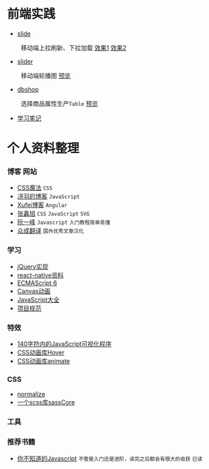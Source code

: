 # 前端实践

- [slide](https://github.com/2ming/Demo/tree/master/slide)

&emsp;&emsp; 移动端上拉刷新、下拉加载 [效果1](https://2ming.github.com/Demo/slide/example1.html) [效果2](https://2ming.github.com/Demo/slide/example2.html)

- [slider](https://github.com/2ming/Demo/tree/master/slider)

&emsp;&emsp; 移动端轮播图 [预览](https://2ming.github.com/Demo/slider/example/demo.html)

- [dbshop](https://github.com/2ming/Demo/tree/master/dbshop)

&emsp;&emsp; 选择商品属性生产`Table` [预览](https://2ming.github.com/Demo/dbshop/example/goods.html)

- [学习笔记](https://github.com/2ming/Demo/issues)

# 个人资料整理

### 博客 网站

- [CSS魔法](https://github.com/cssmagic/blog) `CSS`
- [冴羽的博客](https://github.com/mqyqingfeng/Blog) `JavaScript`
- [Xufei博客](https://github.com/xufei/blog) `Angular`
- [张鑫旭](http://www.zhangxinxu.com/wordpress/) `CSS` `JavaScript` `SVG`
- [阮一峰](http://www.ruanyifeng.com/blog/) `Javascript` `入门教程简单易懂`
- [众成翻译](http://zcfy.cc/read/discovery) `国外优秀文章汉化`


### 学习

- [jQuery实现](https://github.com/JsAaron/jQuery)
- [react-native资料](https://github.com/reactnativecn/react-native-guide)
- [ECMAScript 6](https://github.com/ruanyf/es6tutorial)
- [Canvas动画](http://lamberta.github.io/html5-animation/)
- [JavaScript大全](https://github.com/mbeaudru/modern-js-cheatsheet)
- [项目规范](https://github.com/wearehive/project-guidelines/blob/master/README-zh.md)

### 特效

- [140字符内的JavaScript可视化程序](https://www.dwitter.net/)
- [CSS动画库Hover](http://ianlunn.github.io/Hover/)
- [CSS动画库animate](https://daneden.github.io/animate.css/)

### CSS

- [normalize](https://github.com/necolas/normalize.css)
- [一个scss库sassCore](https://github.com/marvin1023/sassCore)

### 工具

### 推荐书籍

- [你不知道的Javascript](https://item.jd.com/10574387192.html) `不管是入门还是进阶，读完之后都会有很大的收获` `已读`